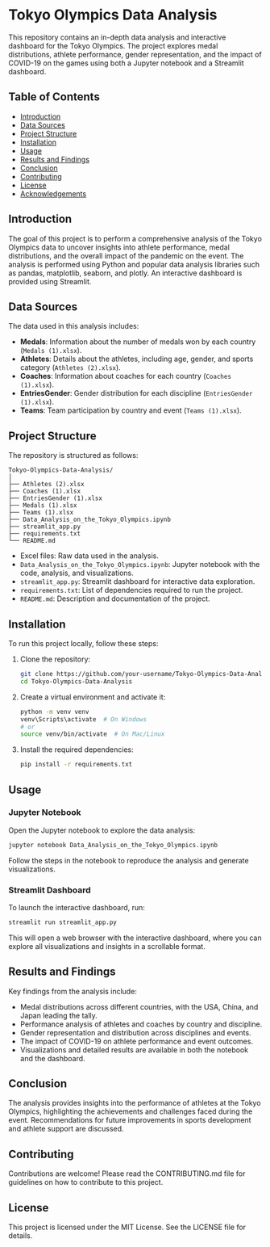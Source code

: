 # Tokyo Olympics Data Analysis

This repository contains an in-depth data analysis and interactive dashboard for the Tokyo Olympics. The project explores medal distributions, athlete performance, gender representation, and the impact of COVID-19 on the games using both a Jupyter notebook and a Streamlit dashboard.

## Table of Contents

- [Introduction](#introduction)
- [Data Sources](#data-sources)
- [Project Structure](#project-structure)
- [Installation](#installation)
- [Usage](#usage)
- [Results and Findings](#results-and-findings)
- [Conclusion](#conclusion)
- [Contributing](#contributing)
- [License](#license)
- [Acknowledgements](#acknowledgements)

## Introduction

The goal of this project is to perform a comprehensive analysis of the Tokyo Olympics data to uncover insights into athlete performance, medal distributions, and the overall impact of the pandemic on the event. The analysis is performed using Python and popular data analysis libraries such as pandas, matplotlib, seaborn, and plotly. An interactive dashboard is provided using Streamlit.

## Data Sources

The data used in this analysis includes:

- **Medals**: Information about the number of medals won by each country (`Medals (1).xlsx`).
- **Athletes**: Details about the athletes, including age, gender, and sports category (`Athletes (2).xlsx`).
- **Coaches**: Information about coaches for each country (`Coaches (1).xlsx`).
- **EntriesGender**: Gender distribution for each discipline (`EntriesGender (1).xlsx`).
- **Teams**: Team participation by country and event (`Teams (1).xlsx`).

## Project Structure

The repository is structured as follows:

```
Tokyo-Olympics-Data-Analysis/
│
├── Athletes (2).xlsx
├── Coaches (1).xlsx
├── EntriesGender (1).xlsx
├── Medals (1).xlsx
├── Teams (1).xlsx
├── Data_Analysis_on_the_Tokyo_Olympics.ipynb
├── streamlit_app.py
├── requirements.txt
└── README.md
```

- Excel files: Raw data used in the analysis.
- `Data_Analysis_on_the_Tokyo_Olympics.ipynb`: Jupyter notebook with the code, analysis, and visualizations.
- `streamlit_app.py`: Streamlit dashboard for interactive data exploration.
- `requirements.txt`: List of dependencies required to run the project.
- `README.md`: Description and documentation of the project.

## Installation

To run this project locally, follow these steps:

1. Clone the repository:
   ```bash
   git clone https://github.com/your-username/Tokyo-Olympics-Data-Analysis.git
   cd Tokyo-Olympics-Data-Analysis
   ```
2. Create a virtual environment and activate it:
   ```bash
   python -m venv venv
   venv\Scripts\activate  # On Windows
   # or
   source venv/bin/activate  # On Mac/Linux
   ```
3. Install the required dependencies:
   ```bash
   pip install -r requirements.txt
   ```

## Usage

### Jupyter Notebook

Open the Jupyter notebook to explore the data analysis:

```bash
jupyter notebook Data_Analysis_on_the_Tokyo_Olympics.ipynb
```

Follow the steps in the notebook to reproduce the analysis and generate visualizations.

### Streamlit Dashboard

To launch the interactive dashboard, run:

```bash
streamlit run streamlit_app.py
```

This will open a web browser with the interactive dashboard, where you can explore all visualizations and insights in a scrollable format.

## Results and Findings

Key findings from the analysis include:

- Medal distributions across different countries, with the USA, China, and Japan leading the tally.
- Performance analysis of athletes and coaches by country and discipline.
- Gender representation and distribution across disciplines and events.
- The impact of COVID-19 on athlete performance and event outcomes.
- Visualizations and detailed results are available in both the notebook and the dashboard.

## Conclusion

The analysis provides insights into the performance of athletes at the Tokyo Olympics, highlighting the achievements and challenges faced during the event. Recommendations for future improvements in sports development and athlete support are discussed.

## Contributing

Contributions are welcome! Please read the CONTRIBUTING.md file for guidelines on how to contribute to this project.

## License

This project is licensed under the MIT License. See the LICENSE file for details.
